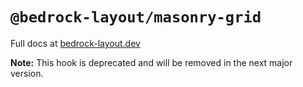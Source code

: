 # `@bedrock-layout/masonry-grid`

Full docs at [bedrock-layout.dev](https://bedrock-layout.dev/)

**Note:** This hook is deprecated and will be removed in the next major version.
